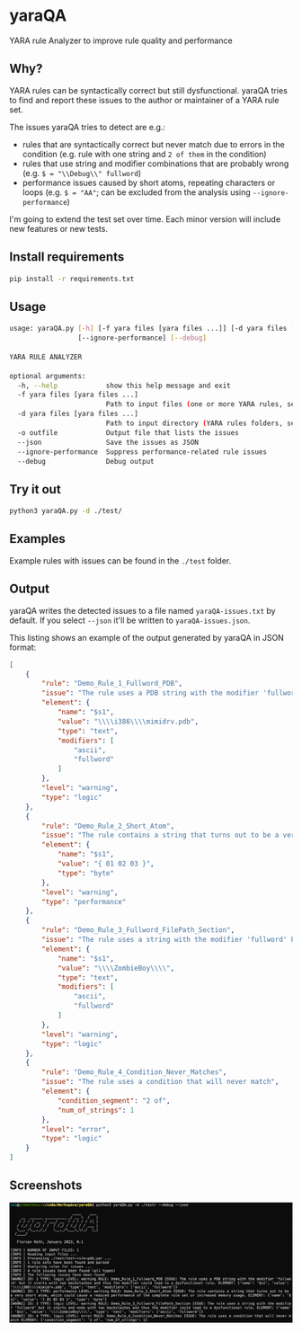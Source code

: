 # yaraQA
YARA rule Analyzer to improve rule quality and performance

## Why?

YARA rules can be syntactically correct but still dysfunctional. yaraQA tries to find and report these issues to the author or maintainer of a YARA rule set.

The issues yaraQA tries to detect are e.g.:

- rules that are syntactically correct but never match due to errors in the condition (e.g. rule with one string and `2 of them` in the condition)
- rules that use string and modifier combinations that are probably wrong (e.g. `$ = "\\Debug\\" fullword`)
- performance issues caused by short atoms, repeating characters or loops (e.g. `$ = "AA"`; can be excluded from the analysis using `--ignore-performance`)

I'm going to extend the test set over time. Each minor version will include new features or new tests.

## Install requirements

```bash
pip install -r requirements.txt
```

## Usage

```bash
usage: yaraQA.py [-h] [-f yara files [yara files ...]] [-d yara files [yara files ...]] [-o outfile] [--json]
                 [--ignore-performance] [--debug]

YARA RULE ANALYZER

optional arguments:
  -h, --help            show this help message and exit
  -f yara files [yara files ...]
                        Path to input files (one or more YARA rules, separated by space)
  -d yara files [yara files ...]
                        Path to input directory (YARA rules folders, separated by space)
  -o outfile            Output file that lists the issues
  --json                Save the issues as JSON
  --ignore-performance  Suppress performance-related rule issues
  --debug               Debug output
```

## Try it out

```bash 
python3 yaraQA.py -d ./test/
```

## Examples

Example rules with issues can be found in the `./test` folder. 

## Output

yaraQA writes the detected issues to a file named `yaraQA-issues.txt` by default.
If you select `--json` it'll be written to `yaraQA-issues.json`.

This listing shows an example of the output generated by yaraQA in JSON format:

```json
[
    {
        "rule": "Demo_Rule_1_Fullword_PDB",
        "issue": "The rule uses a PDB string with the modifier 'fullword' but it starts with two backslashes and thus the modifier could lead to a dysfunctional rule.",
        "element": {
            "name": "$s1",
            "value": "\\\\i386\\\\mimidrv.pdb",
            "type": "text",
            "modifiers": [
                "ascii",
                "fullword"
            ]
        },
        "level": "warning",
        "type": "logic"
    },
    {
        "rule": "Demo_Rule_2_Short_Atom",
        "issue": "The rule contains a string that turns out to be a very short atom, which could cause a reduced performance of the complete rule set or increased memory usage.",
        "element": {
            "name": "$s1",
            "value": "{ 01 02 03 }",
            "type": "byte"
        },
        "level": "warning",
        "type": "performance"
    },
    {
        "rule": "Demo_Rule_3_Fullword_FilePath_Section",
        "issue": "The rule uses a string with the modifier 'fullword' but it starts and ends with two backslashes and thus the modifier could lead to a dysfunctional rule.",
        "element": {
            "name": "$s1",
            "value": "\\\\ZombieBoy\\\\",
            "type": "text",
            "modifiers": [
                "ascii",
                "fullword"
            ]
        },
        "level": "warning",
        "type": "logic"
    },
    {
        "rule": "Demo_Rule_4_Condition_Never_Matches",
        "issue": "The rule uses a condition that will never match",
        "element": {
            "condition_segment": "2 of",
            "num_of_strings": 1
        },
        "level": "error",
        "type": "logic"
    }
]
```

## Screenshots

![yaraQA](./screens/yaraqa-1.png)
